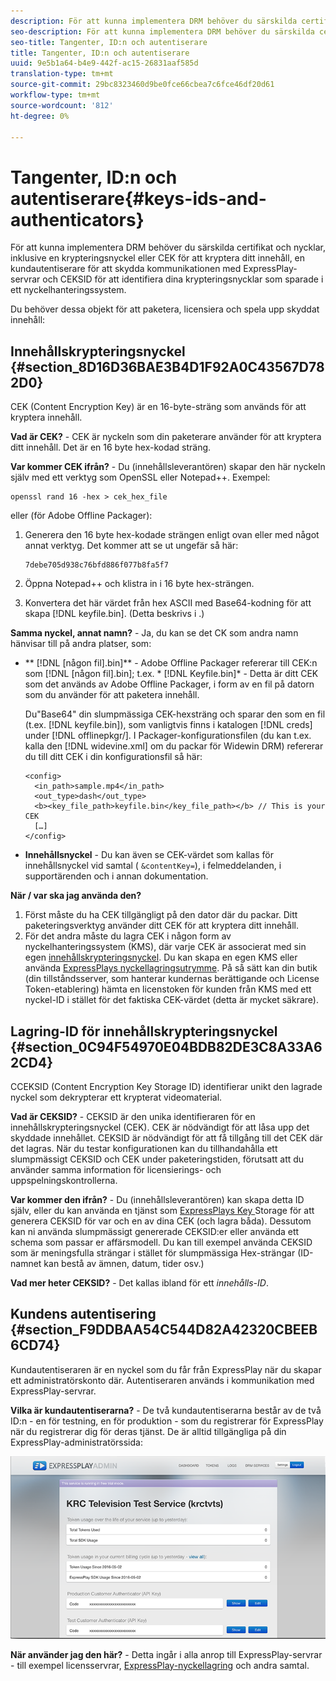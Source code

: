 ```yaml
---
description: För att kunna implementera DRM behöver du särskilda certifikat och nycklar, inklusive en krypteringsnyckel eller CEK för att kryptera ditt innehåll, en kundautentiserare för att skydda kommunikationen med ExpressPlay-servrar och CEKSID för att identifiera dina krypteringsnycklar som sparade i ett nyckelhanteringssystem.
seo-description: För att kunna implementera DRM behöver du särskilda certifikat och nycklar, inklusive en krypteringsnyckel eller CEK för att kryptera ditt innehåll, en kundautentiserare för att skydda kommunikationen med ExpressPlay-servrar och CEKSID för att identifiera dina krypteringsnycklar som sparade i ett nyckelhanteringssystem.
seo-title: Tangenter, ID:n och autentiserare
title: Tangenter, ID:n och autentiserare
uuid: 9e5b1a64-b4e9-442f-ac15-26831aaf585d
translation-type: tm+mt
source-git-commit: 29bc8323460d9be0fce66cbea7c6fce46df20d61
workflow-type: tm+mt
source-wordcount: '812'
ht-degree: 0%

---
```



# Tangenter, ID:n och autentiserare{#keys-ids-and-authenticators}

För att kunna implementera DRM behöver du särskilda certifikat och nycklar, inklusive en krypteringsnyckel eller CEK för att kryptera ditt innehåll, en kundautentiserare för att skydda kommunikationen med ExpressPlay-servrar och CEKSID för att identifiera dina krypteringsnycklar som sparade i ett nyckelhanteringssystem.

Du behöver dessa objekt för att paketera, licensiera och spela upp skyddat innehåll:

## Innehållskrypteringsnyckel {#section_8D16D36BAE3B4D1F92A0C43567D782D0}

CEK (Content Encryption Key) är en 16-byte-sträng som används för att kryptera innehåll.

**Vad är CEK?** - CEK är nyckeln som din paketerare använder för att kryptera ditt innehåll. Det är en 16 byte hex-kodad sträng.

**Var kommer CEK ifrån?** - Du (innehållsleverantören) skapar den här nyckeln själv med ett verktyg som OpenSSL eller Notepad++. Exempel:

```
openssl rand 16 -hex > cek_hex_file
```

eller (för Adobe Offline Packager):

1. Generera den 16 byte hex-kodade strängen enligt ovan eller med något annat verktyg. Det kommer att se ut ungefär så här:

   ```
   7debe705d938c76bfd886f077b8fa5f7
   ```

1. Öppna Notepad++ och klistra in i 16 byte hex-strängen.
1. Konvertera det här värdet från hex ASCII med Base64-kodning för att skapa [!DNL keyfile.bin]. (Detta beskrivs i [](../../multi-drm-workflows/quick-start/package-your-content.md).)

**Samma nyckel, annat namn?** - Ja, du kan se det CK som andra namn hänvisar till på andra platser, som:

* ** [!DNL [någon fil].bin]** - Adobe Offline Packager refererar till CEK:n som [!DNL [någon fil].bin]; t.ex. * [!DNL Keyfile.bin]* - Detta är ditt CEK som det används av Adobe Offline Packager, i form av en fil på datorn som du använder för att paketera innehåll.

   Du&quot;Base64&quot; din slumpmässiga CEK-hexsträng och sparar den som en fil (t.ex. [!DNL keyfile.bin]), som vanligtvis finns i katalogen [!DNL creds] under [!DNL offlinepkgr/]. I Packager-konfigurationsfilen (du kan t.ex. kalla den [!DNL widevine.xml] om du packar för Widewin DRM) refererar du till ditt CEK i din konfigurationsfil så här:

   ```
   <config>  
     <in_path>sample.mp4</in_path>  
     <out_type>dash</out_type>
     <b><key_file_path>keyfile.bin</key_file_path></b> // This is your CEK  
     […] 
   </config> 
   ```

* **Innehållsnyckel**  - Du kan även se CEK-värdet som kallas för innehållsnyckel vid samtal (  `&contentKey=`), i felmeddelanden, i supportärenden och i annan dokumentation.

**När / var ska jag använda den?**

1. Först måste du ha CEK tillgängligt på den dator där du packar. Ditt paketeringsverktyg använder ditt CEK för att kryptera ditt innehåll.
1. För det andra måste du lagra CEK i någon form av nyckelhanteringssystem (KMS), där varje CEK är associerat med sin egen [innehållskrypteringsnyckel](../../multi-drm-workflows/glossary/glossary-cek.md). Du kan skapa en egen KMS eller använda [ExpressPlays nyckellagringsutrymme](https://www.expressplay.com/developer/key-storage/). På så sätt kan din butik (din tillståndsserver, som hanterar kundernas berättigande och License Token-etablering) hämta en licenstoken för kunden från KMS med ett nyckel-ID i stället för det faktiska CEK-värdet (detta är mycket säkrare).

## Lagring-ID för innehållskrypteringsnyckel {#section_0C94F54970E04BDB82DE3C8A33A62CD4}

CCEKSID (Content Encryption Key Storage ID) identifierar unikt den lagrade nyckel som dekrypterar ett krypterat videomaterial.

**Vad är CEKSID?** - CEKSID är den unika identifieraren för en innehållskrypteringsnyckel (CEK). CEK är nödvändigt för att låsa upp det skyddade innehållet. CEKSID är nödvändigt för att få tillgång till det CEK där det lagras. När du testar konfigurationen kan du tillhandahålla ett slumpmässigt CEKSID och CEK under paketeringstiden, förutsatt att du använder samma information för licensierings- och uppspelningskontrollerna.

**Var kommer den ifrån?** - Du (innehållsleverantören) kan skapa detta ID själv, eller du kan använda en tjänst som  [ExpressPlays Key ](https://www.expressplay.com/developer/key-storage/) Storage för att generera CEKSID för var och en av dina CEK (och lagra båda). Dessutom kan ni använda slumpmässigt genererade CEKSID:er eller använda ett schema som passar er affärsmodell. Du kan till exempel använda CEKSID som är meningsfulla strängar i stället för slumpmässiga Hex-strängar (ID-namnet kan bestå av ämnen, datum, tider osv.)

**Vad mer heter CEKSID?** - Det kallas ibland för ett  *innehålls-ID*.

## Kundens autentisering {#section_F9DDBAA54C544D82A42320CBEEB6CD74}

Kundautentiseraren är en nyckel som du får från ExpressPlay när du skapar ett administratörskonto där. Autentiseraren används i kommunikation med ExpressPlay-servrar.

**Vilka är kundautentiserarna?** - De två kundautentiserarna består av de två ID:n - en för testning, en för produktion - som du registrerar för ExpressPlay när du registrerar dig för deras tjänst. De är alltid tillgängliga på din ExpressPlay-administratörssida:
<!--<a id="fig_c5h_xdl_wv"></a>-->

![](assets/expressplay_admin_dashboard-web.png)

**När använder jag den här?** - Detta ingår i alla anrop till ExpressPlay-servrar - till exempel licensservrar,  [ExpressPlay-nyckellagring](https://www.expressplay.com/developer/key-storage/) och andra samtal.
